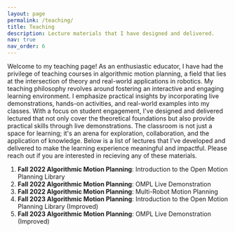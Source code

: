 ```yaml
---
layout: page
permalink: /teaching/
title: Teaching
description: Lecture materials that I have designed and delivered.
nav: true
nav_order: 6
---
```


Welcome to my teaching page! As an enthusiastic educator, I have had the privilege of teaching courses in algorithmic motion planning, a field that lies at the intersection of theory and real-world applications in robotics. My teaching philosophy revolves around fostering an interactive and engaging learning environment. I emphasize practical insights by incorporating live demonstrations, hands-on activities, and real-world examples into my classes. With a focus on student engagement, I've designed and delivered lectured that not only cover the theoretical foundations but also provide practical skills through live demonstrations. The classroom is not just a space for learning; it's an arena for exploration, collaboration, and the application of knowledge. Below is a list of lectures that I've developed and delivered to make the learning experience meaningful and impactful. Please reach out if you are interested in recieving any of these materials.

1. **Fall 2022 Algorithmic Motion Planning**: Introduction to the Open Motion Planning Library
2. **Fall 2022 Algorithmic Motion Planning**: OMPL Live Demonstration
3. **Fall 2022 Algorithmic Motion Planning**: Multi-Robot Motion Planning
4. **Fall 2023 Algorithmic Motion Planning**: Introduction to the Open Motion Planning Library (Improved)
5. **Fall 2023 Algorithmic Motion Planning**: OMPL Live Demonstration (Improved)
